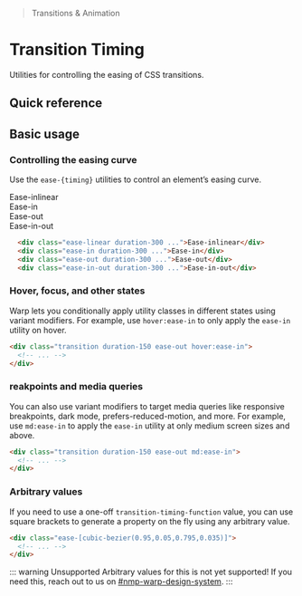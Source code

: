 > Transitions & Animation

# Transition Timing
Utilities for controlling the easing of CSS transitions.

## Quick reference

<qr-table />

## Basic usage
### Controlling the easing curve
Use the `ease-{timing}` utilities to control an element’s easing curve.

<container>
<box striped class="relative group max-w-[344] mx-a mb-24" fg-color="var(--tw-indigo-fg)" bg-color="var(--tw-indigo-bg)" >
  <div class="ex-box pd-bg-indigo-500 pd-text-white group-hover:translate-x-144 ease-linear duration-300 w-[200] transform-gpu">Ease-inlinear</div>
</box>
<box striped class="relative group max-w-[344] mx-a mb-24" fg-color="var(--tw-indigo-fg)" bg-color="var(--tw-indigo-bg)" >
  <div class="ex-box pd-bg-indigo-500 pd-text-white group-hover:translate-x-144 ease-in duration-300 w-[200] transform-gpu">Ease-in</div>
</box>
<box striped class="relative group max-w-[344] mx-a mb-24" fg-color="var(--tw-indigo-fg)" bg-color="var(--tw-indigo-bg)" >
  <div class="ex-box pd-bg-indigo-500 pd-text-white group-hover:translate-x-144 ease-out duration-300 w-[200] transform-gpu">Ease-out</div>
</box>
<box striped class="relative group max-w-[344] mx-a" fg-color="var(--tw-indigo-fg)" bg-color="var(--tw-indigo-bg)" >
  <div class="ex-box pd-bg-indigo-500 pd-text-white group-hover:translate-x-144 ease-in-out duration-300 w-[200] transform-gpu">Ease-in-out</div>
</box>
</container>

```html
  <div class="ease-linear duration-300 ...">Ease-inlinear</div>
  <div class="ease-in duration-300 ...">Ease-in</div>
  <div class="ease-out duration-300 ...">Ease-out</div>
  <div class="ease-in-out duration-300 ...">Ease-in-out</div>
```

### Hover, focus, and other states
Warp lets you conditionally apply utility classes in different states using variant modifiers. For example, use `hover:ease-in` to only apply the `ease-in` utility on hover.

```html
<div class="transition duration-150 ease-out hover:ease-in">
  <!-- ... -->
</div>
```

### reakpoints and media queries
You can also use variant modifiers to target media queries like responsive breakpoints, dark mode, prefers-reduced-motion, and more. For example, use `md:ease-in` to apply the `ease-in` utility at only medium screen sizes and above.

```html
<div class="transition duration-150 ease-out md:ease-in">
  <!-- ... -->
</div>
```

### Arbitrary values
If you need to use a one-off `transition-timing-function` value, you can use square brackets to generate a property on the fly using any arbitrary value.

```html
<div class="ease-[cubic-bezier(0.95,0.05,0.795,0.035)]">
  <!-- ... -->
</div>
```
::: warning Unsupported
Arbitrary values for this is not yet supported! If you need this, reach out to us on [#nmp-warp-design-system](https://sch-chat.slack.com/archives/C04P0GYTHPV).
:::
